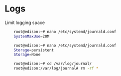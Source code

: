 # Logs

Limit logging space

```sh
    root@edison:~# nano /etc/systemd/journald.conf
    SystemMaxUse=20M
```

```sh
    root@edison:~# nano /etc/systemd/journald.conf
    Storage=persistent
    Storage=None
```

```sh
    root@edison:~# cd /var/log/journal/
    root@edison:/var/log/journal# rm -rf *
```

